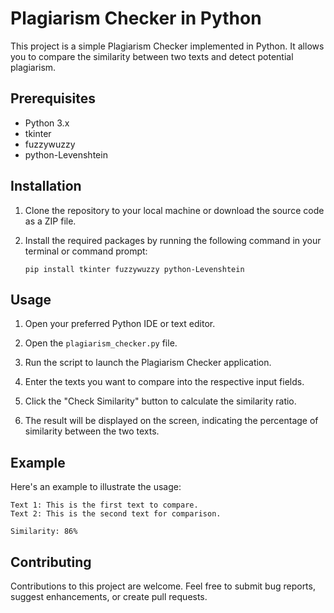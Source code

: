 # Plagiarism Checker in Python

This project is a simple Plagiarism Checker implemented in Python. It allows you to compare the similarity between two texts and detect potential plagiarism.

## Prerequisites
- Python 3.x
- tkinter
- fuzzywuzzy
- python-Levenshtein

## Installation
1. Clone the repository to your local machine or download the source code as a ZIP file.

2. Install the required packages by running the following command in your terminal or command prompt:
   ```
   pip install tkinter fuzzywuzzy python-Levenshtein
   ```

## Usage
1. Open your preferred Python IDE or text editor.

2. Open the `plagiarism_checker.py` file.

3. Run the script to launch the Plagiarism Checker application.

4. Enter the texts you want to compare into the respective input fields.

5. Click the "Check Similarity" button to calculate the similarity ratio.

6. The result will be displayed on the screen, indicating the percentage of similarity between the two texts.

## Example
Here's an example to illustrate the usage:

```
Text 1: This is the first text to compare.
Text 2: This is the second text for comparison.

Similarity: 86%
```

## Contributing
Contributions to this project are welcome. Feel free to submit bug reports, suggest enhancements, or create pull requests.
